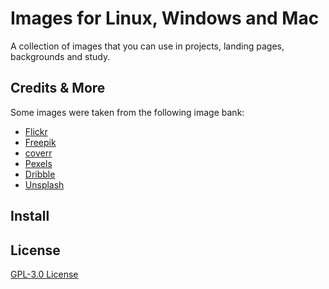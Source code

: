 # Images for Linux, Windows and Mac

A collection of images that you can use in projects, landing pages, backgrounds and study.

## Credits & More

Some images were taken from the following image bank:

* [Flickr](https://www.flickr.com)
* [Freepik](https://www.freepik.com)
* [coverr](https://coverr.co)
* [Pexels](https://www.pexels.com)
* [Dribble](https://dribbble.com)
* [Unsplash](unsplash.com)

## Install

## License

[GPL-3.0 License](./LICENSE)
